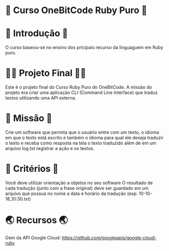 # 💎 Curso OneBitCode Ruby Puro 💎

# 🔰 Introdução 🔰

O curso baseou-se no ensino dos pricipais recurso da linguaguem em Ruby puro. 

# 🐱‍🏍 Projeto Final 🐱‍🏍

Este é o projeto final do Curso Ruby Puro do OneBitCode. A missão do projeto era criar uma aplicação CLI (Command Line Interface) que traduz textos utilizando uma API externa.

# 🧿 Missão 🧿

Crie um software que permita que o usuário entre com um texto, o idioma em que o texto está escrito e também o idioma para qual ele deseja traduzir o texto e receba como resposta na tela o texto traduzido além de em um arquivo log.txt registrar a ação e os textos.

# 📌 Critérios 📌

Você deve utilizar orientação a objetos no seu software O resultado de cada tradução (junto com a frase original) deve ser guardado em um arquivo que possua no nome a data e horário da tradução (exp: 10-10-18_10:30.txt)

# 🌏 Recursos 🌏

Gem da API Google Cloud: https://github.com/googleapis/google-cloud-ruby
